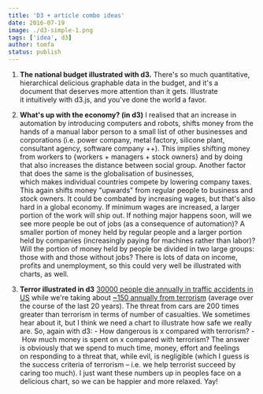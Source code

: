 ```yaml
---
title: 'D3 + article combo ideas'
date: 2016-07-19
image: ./d3-simple-1.png
tags: ['idea', d3]
author: tomfa
status: publish
---
```


1.  **The national budget illustrated with d3.** There's so much quantitative, hierarchical delicious graphable data in the budget, and it's a document that deserves more attention than it gets. Illustrate it intuitively with d3.js, and you've done the world a favor.

2.  **What's up with the economy? (in d3)** I realised that an increase in automation by introducing computers and robots, shifts money from the hands of a manual labor person to a small list of other businesses and corporations (i.e. power company, metal factory, silicone plant, consultant agency, software company ++). This implies shifting money from workers to {workers + managers + stock owners} and by doing that also increases the distance between social group. Another factor that does the same is the globalisation of businesses, which makes individual countries compete by lowering company taxes. This again shifts money "upwards" from regular people to business and stock owners. It could be combated by increasing wages, but that's also hard in a global economy. If minimum wages are increased, a larger portion of the work will ship out. If nothing major happens soon, will we see more people be out of jobs (as a consequence of automation)? A smaller portion of money held by regular people and a larger portion held by companies (increasingly paying for machines rather than labor)? Will the portion of money held by people be divided in two large groups: those with and those without jobs? There is lots of data on income, profits and unemployment, so this could very well be illustrated with charts, as well.

3.  **Terror illustrated in d3** [30000 people die annually in traffic accidents in US](https://en.wikipedia.org/wiki/List_of_motor_vehicle_deaths_in_U.S._by_year) while we're taking about [~150 annually from terrorism](https://www.start.umd.edu/pubs/START_AmericanTerrorismDeaths_FactSheet_Oct2015.pdf) (average over the course of the last 20 years). The threat from cars are 200 times greater than terrorism in terms of number of casualties. We sometimes hear about it, but I think we need a chart to illustrate how safe we really are. So, again with d3: - How dangerous is x compared with terrorism? - How much money is spent on x compared with terrorism? The answer is obviously that we spend to much time, money, effort and feelings on responding to a threat that, while evil, is negligible (which I guess is the success criteria of terrorism – i.e. we help terrorist succeed by caring too much). I just want these numbers up in peoples face on a delicious chart, so we can be happier and more relaxed. Yay!
